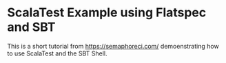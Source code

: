 # ScalaTest Example using Flatspec and SBT

This is a short tutorial from https://semaphoreci.com/ demoenstrating how to use
ScalaTest and the SBT Shell.
